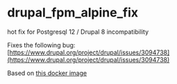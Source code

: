# drupal_fpm_alpine_fix
hot fix for Postgresql 12 / Drupal 8 incompatibility

Fixes the following bug: [https://www.drupal.org/project/drupal/issues/3094738](https://www.drupal.org/project/drupal/issues/3094738)

Based on [this docker image](https://github.com/docker-library/drupal/blob/master/8.8/fpm-alpine/Dockerfile)
